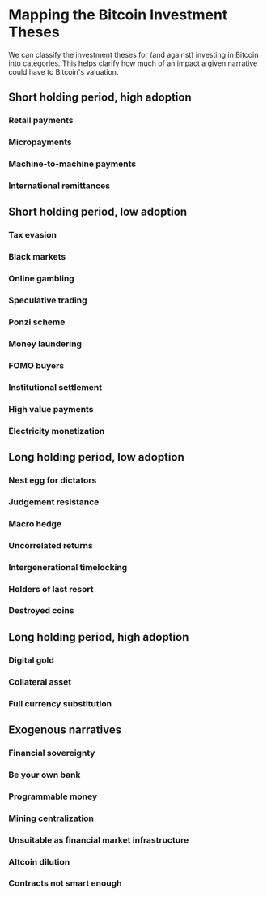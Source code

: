 # Mapping the Bitcoin Investment Theses


We can classify the investment theses for (and against) investing in Bitcoin into categories. This helps clarify how much of an impact a given narrative could have to Bitcoin's valuation. 

## Short holding period, high adoption

### Retail payments
### Micropayments
### Machine-to-machine payments
### International remittances

## Short holding period, low adoption

### Tax evasion
### Black markets
### Online gambling
### Speculative trading
### Ponzi scheme
### Money laundering
### FOMO buyers
### Institutional settlement
### High value payments
### Electricity monetization

## Long holding period, low adoption

### Nest egg for dictators
### Judgement resistance
### Macro hedge
### Uncorrelated returns
### Intergenerational timelocking
### Holders of last resort
### Destroyed coins

## Long holding period, high adoption

### Digital gold
### Collateral asset
### Full currency substitution


## Exogenous narratives

### Financial sovereignty
### Be your own bank
### Programmable money
### Mining centralization
### Unsuitable as financial market infrastructure
### Altcoin dilution
### Contracts not smart enough

